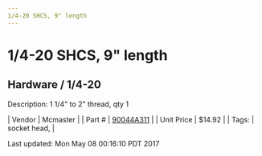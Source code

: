 ```yaml
---
1/4-20 SHCS, 9" length
---
```

# 1/4-20 SHCS, 9" length
## Hardware / 1/4-20
Description: 	1 1/4" to 2" thread, qty 1 

| Vendor | Mcmaster | 
| Part # | [90044A311](https://www.mcmaster.com/#90044A311) | 
| Unit Price | $14.92 | 
| Tags: | socket head,  | 

Last updated: Mon May 08 00:16:10 PDT 2017